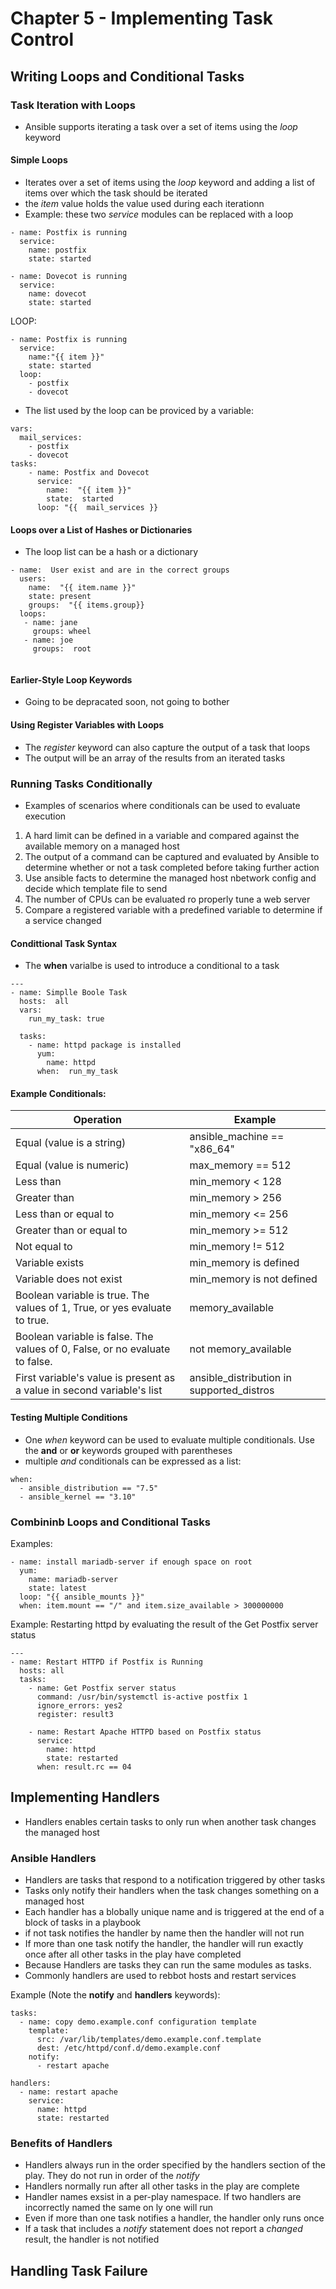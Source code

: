 # Chapter 5 - Implementing Task Control

## Writing Loops and Conditional Tasks
### Task Iteration with Loops
* Ansible supports iterating a task over a set of items using the *loop* keyword

#### Simple Loops
* Iterates over a set of items using the *loop* keyword and adding a list of items over which the task should be iterated
* the *item* value holds the value used during each iterationn
* Example:  these two *service* modules can be replaced with a loop
```
- name: Postfix is running
  service:
    name: postfix
    state: started

- name: Dovecot is running
  service:
    name: dovecot
    state: started
```
LOOP:
```
- name: Postfix is running
  service:
    name:"{{ item }}"
	state: started
  loop:
    - postfix
	- dovecot
```
* The list used by the loop can be proviced by a variable:
```
vars:
  mail_services:
    - postfix
	- dovecot
tasks:
	- name: Postfix and Dovecot
	  service:
	    name:  "{{ item }}"
		state:  started
	  loop: "{{  mail_services }}
```

#### Loops over a List of Hashes or Dictionaries
* The loop list can be a hash or a dictionary 
```
- name:  User exist and are in the correct groups
  users:
    name:  "{{ item.name }}"
	state: present
	groups:  "{{ items.group}}
  loops:
   - name: jane
     groups: wheel
   - name: joe
     groups:  root
	 
```

#### Earlier-Style Loop Keywords
* Going to be depracated soon, not going to bother

#### Using Register Variables with Loops
* The *register* keyword can also capture the output of a task that loops
* The output will be an array of the results from an iterated tasks

### Running Tasks Conditionally
* Examples of scenarios where conditionals can be used to evaluate execution
1. A hard limit can be defined in a variable and compared against the available memory on a managed host
2. The output of a command can be captured and evaluated by Ansible to determine whether or not a task completed before taking further action
3. Use ansible facts to determine the managed host nbetwork config and decide which template file to send
4. The number of CPUs can be evaluated ro properly tune a web server
5. Compare a registered variable with a predefined variable to determine if a service changed

#### Condittional Task Syntax
* The **when** varialbe is used to introduce a conditional to a task
```
---
- name: Simplle Boole Task
  hosts:  all
  vars:
    run_my_task: true
	
  tasks:
    - name: httpd package is installed
	  yum:
	    name: httpd
	  when:  run_my_task
```

#### Example Conditionals:
|Operation|	Example|
|---------|--------|
|Equal (value is a string)|	ansible_machine == "x86_64"|
|Equal (value is numeric)|	max_memory == 512|
|Less than|	min_memory < 128|
|Greater than|	min_memory > 256|
|Less than or equal to|	min_memory <= 256|
|Greater than or equal to|	min_memory >= 512|
|Not equal to|	min_memory != 512|
|Variable exists|	min_memory is defined|
|Variable does not exist|	min_memory is not defined|
|Boolean variable is true. The values of 1, True, or yes evaluate to true.| 	memory_available|
|Boolean variable is false. The values of 0, False, or no evaluate to false.| not memory_available|
|First variable's value is present as a value in second variable's list|	ansible_distribution in supported_distros|

#### Testing Multiple Conditions
* One *when* keyword can be used to evaluate multiple conditionals.  Use the **and** or **or** keywords grouped with parentheses
* multiple *and* conditionals can be expressed as a list:
```
when:
  - ansible_distribution == "7.5"
  - ansible_kernel == "3.10"
```

### Combininb Loops and Conditional Tasks
Examples:
```
- name: install mariadb-server if enough space on root
  yum:
    name: mariadb-server
    state: latest
  loop: "{{ ansible_mounts }}"
  when: item.mount == "/" and item.size_available > 300000000
```
Example:  Restarting httpd by evaluating the result of the Get Postfix server status
```
---
- name: Restart HTTPD if Postfix is Running
  hosts: all
  tasks:
    - name: Get Postfix server status
      command: /usr/bin/systemctl is-active postfix 1
      ignore_errors: yes2
      register: result3

    - name: Restart Apache HTTPD based on Postfix status
      service:
        name: httpd
        state: restarted
      when: result.rc == 04
```

## Implementing Handlers
* Handlers enables certain tasks to only run when another task changes the managed host
### Ansible Handlers
* Handlers are tasks that respond to a notification triggered by other tasks
* Tasks only notify their handlers when the task changes something on a managed host
* Each handler has a blobally unique name and is triggered at the end of a block of tasks in a playbook
* if not task notifies the handler by name then the handler will not run
* If more than one task notify the handler, the handler will run exactly once after all other tasks in the play have completed
* Because Handlers are tasks they can run the same modules as tasks.
* Commonly handlers are used to rebbot hosts and restart services

Example (Note the **notify** and **handlers** keywords):
```
tasks:
  - name: copy demo.example.conf configuration template
    template:
      src: /var/lib/templates/demo.example.conf.template
      dest: /etc/httpd/conf.d/demo.example.conf
    notify:
      - restart apache

handlers:
  - name: restart apache
    service:
      name: httpd
      state: restarted
```

### Benefits of Handlers
* Handlers always run in the order specified by the handlers section of the play.  They do not run in order of the *notify*
* Handlers normally run after all other tasks in the play are complete
* Handler names exsist in a per-play namespace.  If two handlers are incorrectly named the same on ly one will run
* Even if more than one task notifies a handler, the handler only runs once
* If a task that includes a *notify* statement does not report a *changed* result, the handler is not notified

## Handling Task Failure

